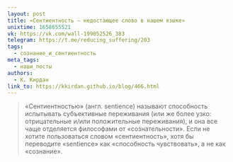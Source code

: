 ```yaml
---
layout: post
title: «Сентиентность — недостающее слово в нашем языке»
unixtime: 1658655521
vk: https://vk.com/wall-199052526_383
telegram: https://t.me/reducing_suffering/203
tags:
  - сознание_и_сентиентность
meta_tags:
  - наши_посты
authors:
  - К. Кирдан
link_to: https://kkirdan.github.io/blog/466.html
---
```

>«Сентиентностью» (англ. sentience) называют способность испытывать субъективные переживания (или же более узко: отрицательные и/или положительные переживания), и она все чаще отделяется философами от «сознательности». Если не хотите пользоваться словом «сентиентность», хотя бы переводите «sentience» как «способность чувствовать», а не как «сознание».